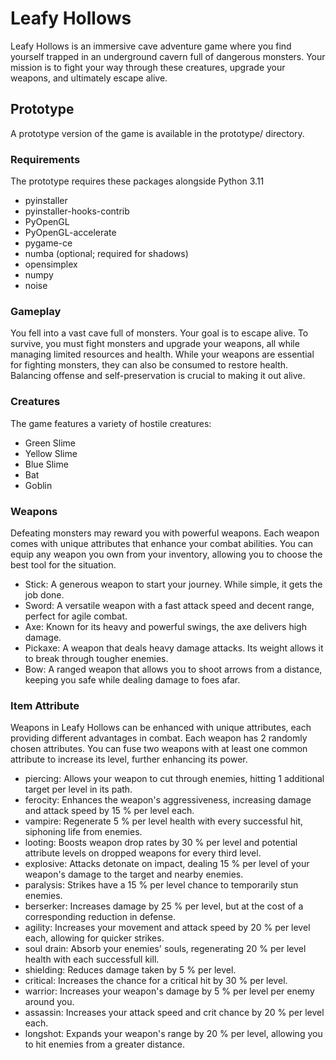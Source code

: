 # Leafy Hollows
Leafy Hollows is an immersive cave adventure game where you find yourself trapped in an underground cavern full of dangerous monsters. Your mission is to fight your way through these creatures, upgrade your weapons, and ultimately escape alive.

## Prototype
A prototype version of the game is available in the prototype/ directory.

### Requirements
The prototype requires these packages alongside Python 3.11
- pyinstaller
- pyinstaller-hooks-contrib
- PyOpenGL
- PyOpenGL-accelerate
- pygame-ce
- numba (optional; required for shadows)
- opensimplex
- numpy
- noise

### Gameplay
You fell into a vast cave full of monsters. Your goal is to escape alive. To survive, you must fight monsters and upgrade your weapons, all while managing limited resources and health. While your weapons are essential for fighting monsters, they can also be consumed to restore health. Balancing offense and self-preservation is crucial to making it out alive.

### Creatures
The game features a variety of hostile creatures:

- Green Slime
- Yellow Slime
- Blue Slime
- Bat
- Goblin

### Weapons
Defeating monsters may reward you with powerful weapons. Each weapon comes with unique attributes that enhance your combat abilities. You can equip any weapon you own from your inventory, allowing you to choose the best tool for the situation.

- Stick: A generous weapon to start your journey. While simple, it gets the job done.
- Sword: A versatile weapon with a fast attack speed and decent range, perfect for agile combat.
- Axe: Known for its heavy and powerful swings, the axe delivers high damage.
- Pickaxe: A weapon that deals heavy damage attacks. Its weight allows it to break through tougher enemies.
- Bow: A ranged weapon that allows you to shoot arrows from a distance, keeping you safe while dealing damage to foes afar.

### Item Attribute
Weapons in Leafy Hollows can be enhanced with unique attributes, each providing different advantages in combat. Each weapon has 2 randomly chosen attributes. You can fuse two weapons with at least one common attribute to increase its level, further enhancing its power.

- piercing: Allows your weapon to cut through enemies, hitting 1 additional target per level in its path.
- ferocity: Enhances the weapon's aggressiveness, increasing damage and attack speed by 15 % per level each.
- vampire: Regenerate 5 % per level health with every successful hit, siphoning life from enemies.
- looting: Boosts weapon drop rates by 30 % per level and potential attribute levels on dropped weapons for every third level.
- explosive: Attacks detonate on impact, dealing 15 % per level of your weapon's damage to the target and nearby enemies.
- paralysis: Strikes have a 15 % per level chance to temporarily stun enemies.
- berserker: Increases damage by 25 % per level, but at the cost of a corresponding reduction in defense.
- agility: Increases your movement and attack speed by 20 % per level each, allowing for quicker strikes.
- soul drain: Absorb your enemies' souls, regenerating 20 % per level health with each successfull kill.
- shielding: Reduces damage taken by 5 % per level.
- critical: Increases the chance for a critical hit by 30 % per level.
- warrior: Increases your weapon's damage by 5 % per level per enemy around you.
- assassin: Increases your attack speed and crit chance by 20 % per level each.
- longshot: Expands your weapon's range by 20 % per level, allowing you to hit enemies from a greater distance.
